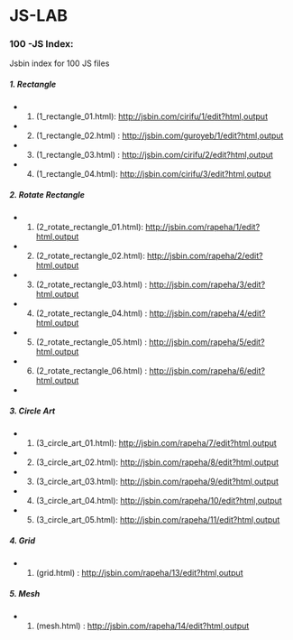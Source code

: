 # JS-LAB
### 100 -JS Index:
Jsbin index for 100 JS files
##### 1. Rectangle
  - 1. (1_rectangle_01.html): http://jsbin.com/cirifu/1/edit?html,output
  - 2. (1_rectangle_02.html) : http://jsbin.com/guroyeb/1/edit?html,output
  - 3. (1_rectangle_03.html) : http://jsbin.com/cirifu/2/edit?html,output
  - 4. (1_rectangle_04.html): http://jsbin.com/cirifu/3/edit?html,output
  

##### 2. Rotate Rectangle
  - 1. (2_rotate_rectangle_01.html): http://jsbin.com/rapeha/1/edit?html,output
  - 2. (2_rotate_rectangle_02.html): http://jsbin.com/rapeha/2/edit?html,output
  - 3. (2_rotate_rectangle_03.html) : http://jsbin.com/rapeha/3/edit?html,output
  - 4. (2_rotate_rectangle_04.html) : http://jsbin.com/rapeha/4/edit?html,output
  - 5. (2_rotate_rectangle_05.html) : http://jsbin.com/rapeha/5/edit?html,output
  - 6. (2_rotate_rectangle_06.html) : http://jsbin.com/rapeha/6/edit?html,output
  -

##### 3. Circle Art 
  - 1. (3_circle_art_01.html): http://jsbin.com/rapeha/7/edit?html,output
  - 2. (3_circle_art_02.html): http://jsbin.com/rapeha/8/edit?html,output
  - 3. (3_circle_art_03.html): http://jsbin.com/rapeha/9/edit?html,output
  - 4. (3_circle_art_04.html): http://jsbin.com/rapeha/10/edit?html,output
  - 5. (3_circle_art_05.html): http://jsbin.com/rapeha/11/edit?html,output

##### 4. Grid
  - 1. (grid.html) : http://jsbin.com/rapeha/13/edit?html,output
  
  
##### 5. Mesh
  - 1. (mesh.html) : http://jsbin.com/rapeha/14/edit?html,output
